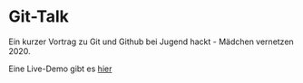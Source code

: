 # Git-Talk

Ein kurzer Vortrag zu Git und Github bei Jugend hackt - Mädchen vernetzen 2020.

Eine Live-Demo gibt es [hier](https://fuzzyleapfrog.github.io/git-talk/)
